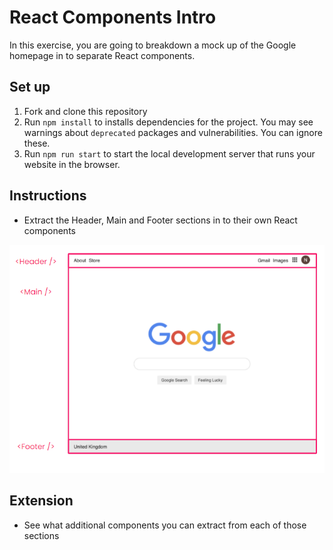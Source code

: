 # React Components Intro

In this exercise, you are going to breakdown a mock up of the Google homepage in to separate React components.

## Set up
1. Fork and clone this repository
3. Run `npm install` to installs dependencies for the project. You may see warnings about `deprecated` packages and vulnerabilities. You can ignore these.
4. Run `npm run start` to start the local development server that runs your website in the browser.

## Instructions
* Extract the Header, Main and Footer sections in to their own React components

![img](image.png)

## Extension
* See what additional components you can extract from each of those sections
